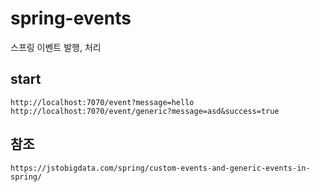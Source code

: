 # spring-events

스프링 이벤트 발행, 처리

## start
```
http://localhost:7070/event?message=hello
http://localhost:7070/event/generic?message=asd&success=true
```

## 참조
```
https://jstobigdata.com/spring/custom-events-and-generic-events-in-spring/
```